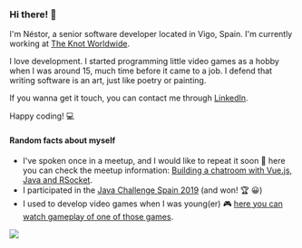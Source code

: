 ### Hi there! 👋

I'm Néstor, a senior software developer located in Vigo, Spain. I'm currently working at [The Knot Worldwide](https://www.theknotww.com/).

I love development. I started programming little video games as a hobby when I was around 15, much time before it came to a job. I defend that writing software is an art, just like poetry or painting.

If you wanna get it touch, you can contact me through [LinkedIn](https://www.linkedin.com/in/nestorpglez/).

Happy coding! 💻

#### Random facts about myself

* I've spoken once in a meetup, and I would like to repeat it soon 🙂 here you can check the meetup information: [Building a chatroom with Vue.js, Java and RSocket](https://www.meetup.com/es/VigoJUG/events/267185946/).
* I participated in the [Java Challenge Spain 2019](https://atlanticacomunicacion.com/el-vigues-nestor-perez-ganador-del-primer-java-challenge-en-espana/) (and won! 🏆 😀)
* I used to develop video games when I was young(er) 🎮 [here you can watch gameplay of one of those games](https://www.youtube.com/watch?v=7SxHH6kbzGI).

<a target="_blank" href="https://github.com/nestorrente">
  <img align="center" src="https://github-readme-stats.vercel.app/api?username=nestorrente&show_icons=true&theme=vision-friendly-dark&count_private=true" />
</a>

<!--
**nestorrente/nestorrente** is a ✨ _special_ ✨ repository because its `README.md` (this file) appears on your GitHub profile.

Here are some ideas to get you started:

- 🔭 I’m currently working on ...
- 🌱 I’m currently learning ...
- 👯 I’m looking to collaborate on ...
- 🤔 I’m looking for help with ...
- 💬 Ask me about ...
- 📫 How to reach me: ...
- 😄 Pronouns: ...
- ⚡ Fun fact: ...
-->
